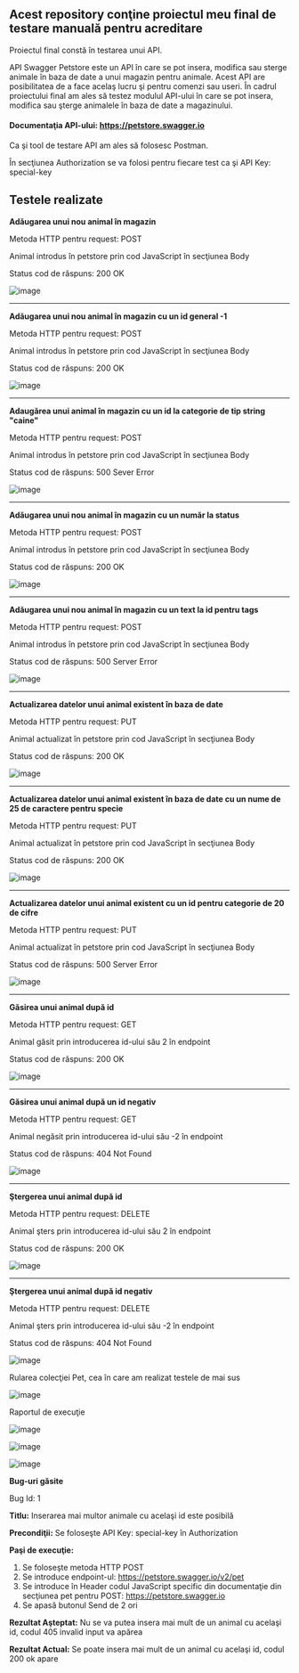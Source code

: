 ## Acest repository conţine proiectul meu final de testare manuală pentru acreditare

Proiectul final constă în testarea unui API. 

API Swagger Petstore este un API în care se pot insera, modifica sau sterge animale în baza de date a unui magazin pentru animale. Acest API are posibilitatea de a face acelaş lucru şi pentru comenzi sau useri. În cadrul proiectului final am ales să testez modulul API-ului în care se pot insera, modifica sau şterge animalele în baza de date a magazinului.

 #### Documentaţia API-ului: https://petstore.swagger.io

Ca şi tool de testare API am ales să folosesc Postman.

În secţiunea Authorization se va folosi pentru fiecare test ca şi API Key: special-key

## Testele realizate

**Adăugarea unui nou animal în magazin**

Metoda HTTP pentru request: POST

Animal introdus în petstore prin cod JavaScript în secţiunea Body

Status cod de răspuns: 200 OK

![image](https://github.com/BirtasAdrian/Testare-Manuala-Proiect-Final-Acreditare/assets/90641668/b76606bc-adcd-4b48-a9e0-9a66cd24091d)

-----------------------------------------

**Adăugarea unui nou animal în magazin cu un id general -1**

Metoda HTTP pentru request: POST

Animal introdus în petstore prin cod JavaScript în secţiunea Body

Status cod de răspuns: 200 OK

![image](https://github.com/BirtasAdrian/Testare-Manuala-Proiect-Final-Acreditare/assets/90641668/ef9efbd4-cbbb-417c-b5d3-439ab0d2b7bc)

-----------------------------------------
**Adaugărea unui animal în magazin cu un id la categorie de tip string "caine"**

Metoda HTTP pentru request: POST

Animal introdus în petstore prin cod JavaScript în secţiunea Body

Status cod de răspuns: 500 Sever Error

![image](https://github.com/BirtasAdrian/Testare-Manuala-Proiect-Final-Acreditare/assets/90641668/d754f0e7-4482-4fe7-9ccd-9e92fb924ef6)

-----------------------------------------

**Adăugarea unui nou animal în magazin cu un număr la status**

Metoda HTTP pentru request: POST

Animal introdus în petstore prin cod JavaScript în secţiunea Body

Status cod de răspuns: 200 OK

![image](https://github.com/BirtasAdrian/Testare-Manuala-Proiect-Final-Acreditare/assets/90641668/90fe25ce-00bb-44fd-afeb-2d54c66bfce5)

-----------------------------------------

**Adăugarea unui nou animal în magazin cu un text la id pentru tags**

Metoda HTTP pentru request: POST

Animal introdus în petstore prin cod JavaScript în secţiunea Body

Status cod de răspuns: 500 Server Error

![image](https://github.com/BirtasAdrian/Testare-Manuala-Proiect-Final-Acreditare/assets/90641668/07a193b9-697b-4e64-83db-bbe16b420334)

-----------------------------------------

**Actualizarea datelor unui animal existent în baza de date**

Metoda HTTP pentru request: PUT

Animal actualizat în petstore prin cod JavaScript în secţiunea Body

Status cod de răspuns: 200 OK

![image](https://github.com/BirtasAdrian/Testare-Manuala-Proiect-Final-Acreditare/assets/90641668/6f3356e1-9195-4e8e-8ff2-b5e4ae24dede)

-----------------------------------------

**Actualizarea datelor unui animal existent în baza de date cu un nume de 25 de caractere pentru specie**

Metoda HTTP pentru request: PUT

Animal actualizat în petstore prin cod JavaScript în secţiunea Body

Status cod de răspuns: 200 OK

![image](https://github.com/BirtasAdrian/Testare-Manuala-Proiect-Final-Acreditare/assets/90641668/dc06df94-2b9f-46f5-825c-7c4c7ad2fb6f)

-----------------------------------------

**Actualizarea datelor unui animal existent cu un id pentru categorie de 20 de cifre**

Metoda HTTP pentru request: PUT

Animal actualizat în petstore prin cod JavaScript în secţiunea Body

Status cod de răspuns: 500 Server Error

![image](https://github.com/BirtasAdrian/Testare-Manuala-Proiect-Final-Acreditare/assets/90641668/7f832a86-70e8-4278-900d-9f5ee85b1e04)

-----------------------------------------

**Găsirea unui animal după id**

Metoda HTTP pentru request: GET

Animal găsit prin introducerea id-ului său 2 în endpoint

Status cod de răspuns: 200 OK

![image](https://github.com/BirtasAdrian/Testare-Manuala-Proiect-Final-Acreditare/assets/90641668/c332c912-2234-477e-ba3a-5c9e69548610)

-----------------------------------------

**Găsirea unui animal după un id negativ**

Metoda HTTP pentru request: GET

Animal negăsit prin introducerea id-ului său -2 în endpoint

Status cod de răspuns: 404 Not Found

![image](https://github.com/BirtasAdrian/Testare-Manuala-Proiect-Final-Acreditare/assets/90641668/a36858dc-93d3-4b6a-94c6-b7727d69bca0)

-----------------------------------------

**Ştergerea unui animal după id**

Metoda HTTP pentru request: DELETE

Animal şters prin introducerea id-ului său 2 în endpoint

Status cod de răspuns: 200 OK

![image](https://github.com/BirtasAdrian/Testare-Manuala-Proiect-Final-Acreditare/assets/90641668/b142f473-8021-461b-960e-b801d8828b65)

-----------------------------------------

**Ştergerea unui animal după id negativ**

Metoda HTTP pentru request: DELETE

Animal şters prin introducerea id-ului său -2 în endpoint

Status cod de răspuns: 404 Not Found

![image](https://github.com/BirtasAdrian/Testare-Manuala-Proiect-Final-Acreditare/assets/90641668/3752c286-c300-48a1-8f22-6dc1150c8976)


Rularea colecţiei Pet, cea în care am realizat testele de mai sus

![image](https://github.com/BirtasAdrian/Testare-Manuala-Proiect-Final-Acreditare/assets/90641668/ebd8ce82-10f6-4d09-b95f-e2967970969c)

Raportul de execuţie 

![image](https://github.com/BirtasAdrian/Testare-Manuala-Proiect-Final-Acreditare/assets/90641668/031d6306-cccb-494f-91b0-7004a58d4d7e)

![image](https://github.com/BirtasAdrian/Testare-Manuala-Proiect-Final-Acreditare/assets/90641668/4c74b96a-ab8f-4736-b85d-199aded2e51f)

![image](https://github.com/BirtasAdrian/Testare-Manuala-Proiect-Final-Acreditare/assets/90641668/9e65c3af-f1bb-437b-bbe8-334b0c14934d)


**Bug-uri găsite**

Bug Id: 1

**Titlu:** Inserarea mai multor animale cu acelaşi id este posibilă

**Precondiţii:** Se foloseşte API Key: special-key în Authorization

**Paşi de execuţie:**
1. Se foloseşte metoda HTTP POST
2. Se introduce endpoint-ul: https://petstore.swagger.io/v2/pet
3. Se introduce în Header codul JavaScript specific din documentaţie din secţiunea pet pentru POST:
https://petstore.swagger.io
4. Se apasă butonul Send de 2 ori

**Rezultat Aşteptat:**
Nu se va putea insera mai mult de un animal cu acelaşi id, codul 405 invalid input va apărea

**Rezultat Actual:**
Se poate insera mai mult de un animal cu acelaşi id, codul 200 ok apare


